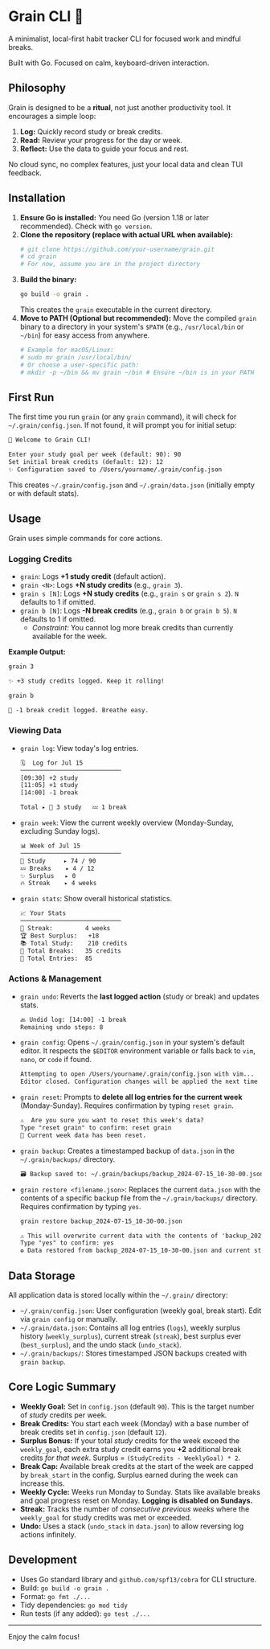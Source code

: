 # Grain CLI 🧘

A minimalist, local-first habit tracker CLI for focused work and mindful breaks.

Built with Go. Focused on calm, keyboard-driven interaction.

## Philosophy

Grain is designed to be a **ritual**, not just another productivity tool. It encourages a simple loop:

1.  **Log:** Quickly record study or break credits.
2.  **Read:** Review your progress for the day or week.
3.  **Reflect:** Use the data to guide your focus and rest.

No cloud sync, no complex features, just your local data and clean TUI feedback.

## Installation

1.  **Ensure Go is installed:** You need Go (version 1.18 or later recommended). Check with `go version`.
2.  **Clone the repository (replace with actual URL when available):**
    ```bash
    # git clone https://github.com/your-username/grain.git 
    # cd grain
    # For now, assume you are in the project directory
    ```
3.  **Build the binary:**
    ```bash
    go build -o grain .
    ```
    This creates the `grain` executable in the current directory.
4.  **Move to PATH (Optional but recommended):**
    Move the compiled `grain` binary to a directory in your system's `$PATH` (e.g., `/usr/local/bin` or `~/bin`) for easy access from anywhere.
    ```bash
    # Example for macOS/Linux:
    # sudo mv grain /usr/local/bin/ 
    # Or choose a user-specific path:
    # mkdir -p ~/bin && mv grain ~/bin # Ensure ~/bin is in your PATH
    ```

## First Run

The first time you run `grain` (or any `grain` command), it will check for `~/.grain/config.json`. If not found, it will prompt you for initial setup:

```txt
👋 Welcome to Grain CLI!

Enter your study goal per week (default: 90): 90
Set initial break credits (default: 12): 12
✨ Configuration saved to /Users/yourname/.grain/config.json
```

This creates `~/.grain/config.json` and `~/.grain/data.json` (initially empty or with default stats).

## Usage

Grain uses simple commands for core actions.

### Logging Credits

*   `grain`: Logs **+1 study credit** (default action).
*   `grain <N>`: Logs **+N study credits** (e.g., `grain 3`).
*   `grain s [N]`: Logs **+N study credits** (e.g., `grain s` or `grain s 2`). `N` defaults to 1 if omitted.
*   `grain b [N]`: Logs **-N break credits** (e.g., `grain b` or `grain b 5`). `N` defaults to 1 if omitted.
    *   *Constraint:* You cannot log more break credits than currently available for the week.

**Example Output:**

```bash
grain 3
```
```txt
✨ +3 study credits logged. Keep it rolling!
```

```bash
grain b
```
```txt
🍵 -1 break credit logged. Breathe easy.
```

### Viewing Data

*   `grain log`: View today's log entries.
    ```txt
    🗓️  Log for Jul 15
    ────────────────────────────
    [09:30] +2 study
    [11:05] +1 study
    [14:00] -1 break
    
    Total ▸ 🧠 3 study   💤 1 break
    ```
*   `grain week`: View the current weekly overview (Monday-Sunday, excluding Sunday logs).
    ```txt
    📊 Week of Jul 15
    ────────────────────────────
    🧠 Study     ▸ 74 / 90
    💤 Breaks    ▸ 4 / 12
    ✨ Surplus   ▸ 0
    🔥 Streak    ▸ 4 weeks
    ```
*   `grain stats`: Show overall historical statistics.
    ```txt
    📈 Your Stats
    ────────────────────────────
    🔁 Streak:         4 weeks
    🏆 Best Surplus:   +18
    📚 Total Study:    210 credits
    🍵 Total Breaks:   35 credits
    🧾 Total Entries:  85
    ```

### Actions & Management

*   `grain undo`: Reverts the **last logged action** (study or break) and updates stats.
    ```txt
    🔙 Undid log: [14:00] -1 break
    Remaining undo steps: 8
    ```
*   `grain config`: Opens `~/.grain/config.json` in your system's default editor. It respects the `$EDITOR` environment variable or falls back to `vim`, `nano`, or `code` if found.
    ```txt
    Attempting to open /Users/yourname/.grain/config.json with vim...
    Editor closed. Configuration changes will be applied the next time you run grain.
    ```
*   `grain reset`: Prompts to **delete all log entries for the current week** (Monday-Sunday). Requires confirmation by typing `reset grain`.
    ```txt
    ⚠️  Are you sure you want to reset this week's data?
    Type "reset grain" to confirm: reset grain
    🧹 Current week data has been reset.
    ```
*   `grain backup`: Creates a timestamped backup of `data.json` in the `~/.grain/backups/` directory.
    ```txt
    🗃️ Backup saved to: ~/.grain/backups/backup_2024-07-15_10-30-00.json
    ```
*   `grain restore <filename.json>`: Replaces the current `data.json` with the contents of a specific backup file from the `~/.grain/backups/` directory. Requires confirmation by typing `yes`.
    ```bash
    grain restore backup_2024-07-15_10-30-00.json
    ```
    ```txt
    ⚠️ This will overwrite current data with the contents of 'backup_2024-07-15_10-30-00.json'.
    Type "yes" to confirm: yes
    ♻️ Data restored from backup_2024-07-15_10-30-00.json and current stats recalculated.
    ```

## Data Storage

All application data is stored locally within the `~/.grain/` directory:

*   `~/.grain/config.json`: User configuration (weekly goal, break start). Edit via `grain config` or manually.
*   `~/.grain/data.json`: Contains all log entries (`logs`), weekly surplus history (`weekly_surplus`), current streak (`streak`), best surplus ever (`best_surplus`), and the undo stack (`undo_stack`).
*   `~/.grain/backups/`: Stores timestamped JSON backups created with `grain backup`.

## Core Logic Summary

*   **Weekly Goal:** Set in `config.json` (default `90`). This is the target number of *study* credits per week.
*   **Break Credits:** You start each week (Monday) with a base number of break credits set in `config.json` (default `12`).
*   **Surplus Bonus:** If your total *study* credits for the week exceed the `weekly_goal`, each extra study credit earns you **+2** additional break credits *for that week*. Surplus = `(StudyCredits - WeeklyGoal) * 2`.
*   **Break Cap:** Available break credits at the start of the week are capped by `break_start` in the config. Surplus earned during the week can increase this.
*   **Weekly Cycle:** Weeks run Monday to Sunday. Stats like available breaks and goal progress reset on Monday. **Logging is disabled on Sundays.**
*   **Streak:** Tracks the number of *consecutive previous weeks* where the `weekly_goal` for study credits was met or exceeded.
*   **Undo:** Uses a stack (`undo_stack` in `data.json`) to allow reversing log actions infinitely.

## Development

*   Uses Go standard library and `github.com/spf13/cobra` for CLI structure.
*   Build: `go build -o grain .`
*   Format: `go fmt ./...`
*   Tidy dependencies: `go mod tidy`
*   Run tests (if any added): `go test ./...`

---

Enjoy the calm focus! 